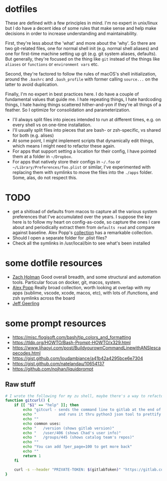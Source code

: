 # dotfiles

These are defined with a few principles in mind. I'm no expert in unix/linux but I do have a decent idea of some rules that make sense and help make decisions in order to increase understanding and maintainability.

First, they're less about the 'what' and more about the 'why'. So there are two git-related files, one for normal shell init (e.g. normal shell aliases) and one for first-time machine setting up git (e.g. git system aliases, defaults). But generally, they're focused on the thing like `git` instead of the things like `aliases` or `functions` or `environment vars` etc.

Second, they're factored to follow the rules of macOS's shell initialization, around the `.bashrc` and `.bash_profile` with former calling `source...` on the latter to avoid duplication.

Finally, I'm no expert in best practices here. I do have a couple of fundamental values that guide me. I hate repeating things, I hate hardcoding things, I hate having things scattered hither-and-yon if they're all things of a feather. So I optimize for consolidation and parameterization.

* I'll always split files into pieces intended to run at different times, e.g. on every shell vs on one-time installation.
* I'll usually split files into pieces that are bash- or zsh-specific, vs shared for both (e.g. alises)
* At some point, I might implement scripts that dynamically edit things, which means I might need to refactor these again.
* For apps that support setting a location for their config, I have pointed them at a folder in `~/Dropbox`.
* For apps that natively store their configs in `~/.foo` or `~/Library/Preferences/foo.plist` or similar, I've experimented with replacing them with symlinks to move the files into the `./apps` folder. Some, alas, do not respect this.

# TODO

* get a shitload of defaults from macos to  capture all the various system preferences that I've accumulated over the years. I suppose the key here is to follow my heart on config-as-code, so capture the ones I care about and periodically extract them from `defaults read` and compare against baseline. Alex Popp's [collection](https://github.com/alxppp/dotfiles/blob/master/macos/set-defaults.sh) has a remarkable collection.
* Should I open a separate folder for .plist files?
* Check all the symlinks in /usr/local/bin to see what's been installed

# some dotfile resources

* [Zach Holman](https://github.com/holman/dotfiles) Good overall breadth, and some structural and automation tools. Particular focus on docker, git, macos, system.
* [Alex Popp](https://github.com/alxppp/dotfiles) Really broad collection, worth looking at overlap with my apps (sublime, vscode, xcode, macos, etc), with lots of /functions, and zsh symlinks across the board
* [Jeff Geerling](https://github.com/geerlingguy/dotfiles)

# some prompt resources

* https://misc.flogisoft.com/bash/tip_colors_and_formatting
* https://tldp.org/HOWTO/Bash-Prompt-HOWTO/x329.html
* https://www.lihaoyi.com/post/BuildyourownCommandLinewithANSIescapecodes.html
* https://gist.github.com/loudambiance/a41b42a4295bce6e7304
* https://gist.github.com/natelandau/10654137
* https://github.com/nojhan/liquidprompt

## Raw stuff

```bash
# I wrote the following for my zu shell, maybe there's a way to refactor it for github + gitlab to support their APIs, looking at the repo's origin url, and going from there...
function gitcurl() {
    if [[ "$1" == "help" ]]; then
        echo "gitcurl - sends the command line to gitlab at the end of /api/v4"
        echo "          and runs it thru python3 json tool to prettify it."
        echo ""
        echo common uses:
        echo "   /version (shows gitlab version)"
        echo "   /user/406 (shows Chad's user info)"
        echo "   /groups/445 (shows catalog team's repos)"
        echo ""
        echo "You can add ?per_page=100 to get more back"
        echo ""
        return 1
    fi

    curl -s --header "PRIVATE-TOKEN: $(gitlabToken)" "https://gitlab.corp.zulily.com/api/v4"$@
}
```
